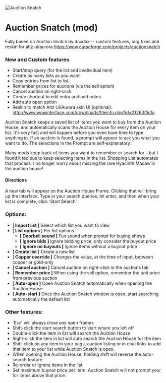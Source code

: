 ![Auction Snatch](http://i.imgur.com/doUGyi1.jpg)

# Auction Snatch (mod)
Fully based on Auction Snatch by daxdax -- custom features, bug fixes and reskin for altz ui/aurora
https://wow.curseforge.com/projects/auctionsnatch

### New and Custom features
* Start/stop query (for the list and invdividual item)
* Create as many lists as you want
* Copy entries from list to list
* Remember prices for auctions (via the sell option)
* Cancel auction on right-click
* Create shortcut to edit entry and add notes
* Add auto open option
* Reskin to match Altz UI/Aurora skin UI (optional): http://www.wowinterface.com/downloads/fileinfo.php?id=21263#info

Auction Snatch keeps a saved list of items you want to buy from the Auction House, and automatically scans the Auction House for every item on your list. It's very fast and will happen before you even have time to type anything in. If an auction is found, a prompt will appear to ask you what you want to do.  The selections in the Prompt are self-explanatory.

Many mods keep track of items you want to remember or search for - but I found it tedious to keep selecting items in the list.  Shopping List automates that process.  I no longer worry about missing the rare Hyacinth Macaw in the auction house!

#### Directions
A new tab will appear on the Auction House Frame. Clicking that will bring up the interface. Type in your search queries, hit enter, and then when your list is complete, click 'Start Search'.

### Options:
* **[ Import list ]** Select which list you want to view
* **[ List options ]** Per list options
  * **[ Doorbell sound ]** Fun sound when prompt for buying shows
  * **[ Ignore bids ]** Ignore bidding price, only consider the buyout price
  * **[ Ignore no buyouts ]** Ignore items without a buyout price
* **[ Create list ]** Create a new list
* **[ Copper override ]** Changes the value, at the time of input, between copper or gold-only
* **[ Cancel auction ]** Cancel auction on right-click in the auctions tab
* **[ Remember price ]** When using the sell option, remember the unit price from previous auction
* **[ Auto-open ]** Open Auction Snatch automatically when opening the Auction House
* **[ Auto-start ]** Once the Auction Snatch window is open, start searching automatically the default list

### Other features:
* 'Esc' will always close any open frames
* Shift-click the start search button to start where you left off
* Double-click the item in list will search the Auction House
* Right-click the item in list will auto search the Auction House for the item
* Shift-click on any item in your bags, auction listing or in chat links to add that item to your list while Auction Snatch is open.
* When opening the Auction House, holding shift will reverse the auto-search feature.
* Re-order or Ignore items in the list
* Set maximum buyout price per item. Auction Snatch will not prompt your for items above that price.
